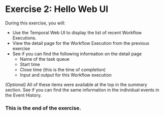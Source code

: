 # Exercise 2: Hello Web UI
During this exercise, you will:
* Use the Temporal Web UI to display the list of recent Workflow Executions.
* View the detail page for the Workflow Execution from the previous exercise
* See if you can find the following information on the detail page
   * Name of the task queue
   * Start time
   * Close time (this is the time of completion)
   * Input and output for this Workflow execution


_(Optional)_ All of these items were available at the top in the summary section. 
See if you can find the same information in the individual events in the Event History.

### This is the end of the exercise.
